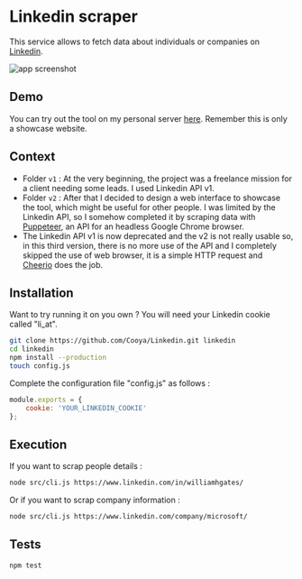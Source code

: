 # Linkedin scraper

This service allows to fetch data about individuals or companies on [Linkedin](https://www.linkedin.com).

![app screenshot](https://cooya.fr/images/screenshots/linkedin-company.png)

## Demo
You can try out the tool on my personal server [here](https://linkedin.cooya.fr). Remember this is only a showcase website.

## Context
- Folder `v1` : At the very beginning, the project was a freelance mission for a client needing some leads. I used Linkedin API v1.
- Folder `v2` : After that I decided to design a web interface to showcase the tool, which might be useful for other people. I was limited by the Linkedin API, so I somehow completed it by scraping data with [Puppeteer](https://github.com/puppeteer/puppeteer), an API for an headless Google Chrome browser.
- The Linkedin API v1 is now deprecated and the v2 is not really usable so, in this third version, there is no more use of the API and I completely skipped the use of web browser, it is a simple HTTP request and [Cheerio](https://github.com/cheeriojs/cheerio) does the job.

## Installation
Want to try running it on you own ? You will need your Linkedin cookie called "li_at".
```bash
git clone https://github.com/Cooya/Linkedin.git linkedin
cd linkedin
npm install --production
touch config.js
```

Complete the configuration file "config.js" as follows :
```js
module.exports = {
	cookie: 'YOUR_LINKEDIN_COOKIE'
};
```

## Execution
If you want to scrap people details :
```bash
node src/cli.js https://www.linkedin.com/in/williamhgates/
```
Or if you want to scrap company information :
```bash
node src/cli.js https://www.linkedin.com/company/microsoft/
```

## Tests
```bash
npm test
```
